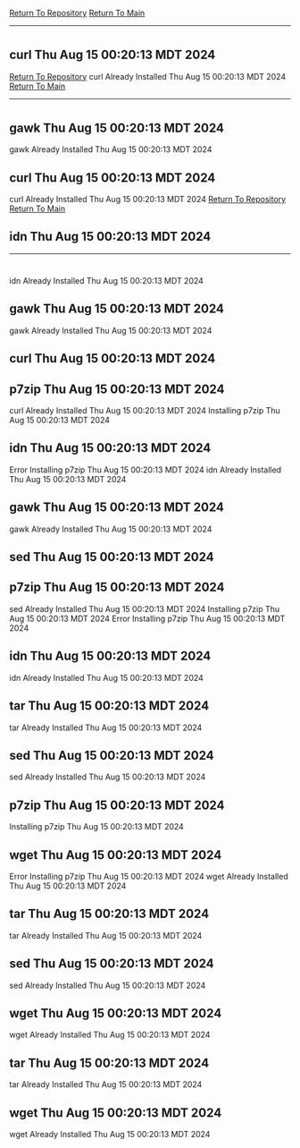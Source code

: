 [Return To Repository](https://github.com/DigitalWarrior/piholeparser/)
[Return To Main](https://github.com/DigitalWarrior/piholeparser/blob/master/RecentRunLogs/Mainlog.md)
____________________________________
# 
## curl Thu Aug 15 00:20:13 MDT 2024
[Return To Repository](https://github.com/DigitalWarrior/piholeparser/)
curl Already Installed Thu Aug 15 00:20:13 MDT 2024
[Return To Main](https://github.com/DigitalWarrior/piholeparser/blob/master/RecentRunLogs/Mainlog.md)
____________________________________
# 
## gawk Thu Aug 15 00:20:13 MDT 2024
gawk Already Installed Thu Aug 15 00:20:13 MDT 2024
## curl Thu Aug 15 00:20:13 MDT 2024
curl Already Installed Thu Aug 15 00:20:13 MDT 2024
[Return To Repository](https://github.com/DigitalWarrior/piholeparser/)
[Return To Main](https://github.com/DigitalWarrior/piholeparser/blob/master/RecentRunLogs/Mainlog.md)
## idn Thu Aug 15 00:20:13 MDT 2024
____________________________________
# 
idn Already Installed Thu Aug 15 00:20:13 MDT 2024
## gawk Thu Aug 15 00:20:13 MDT 2024
gawk Already Installed Thu Aug 15 00:20:13 MDT 2024
## curl Thu Aug 15 00:20:13 MDT 2024
## p7zip Thu Aug 15 00:20:13 MDT 2024
curl Already Installed Thu Aug 15 00:20:13 MDT 2024
Installing p7zip Thu Aug 15 00:20:13 MDT 2024
## idn Thu Aug 15 00:20:13 MDT 2024
Error Installing p7zip Thu Aug 15 00:20:13 MDT 2024
idn Already Installed Thu Aug 15 00:20:13 MDT 2024
## gawk Thu Aug 15 00:20:13 MDT 2024
gawk Already Installed Thu Aug 15 00:20:13 MDT 2024
## sed Thu Aug 15 00:20:13 MDT 2024
## p7zip Thu Aug 15 00:20:13 MDT 2024
sed Already Installed Thu Aug 15 00:20:13 MDT 2024
Installing p7zip Thu Aug 15 00:20:13 MDT 2024
Error Installing p7zip Thu Aug 15 00:20:13 MDT 2024
## idn Thu Aug 15 00:20:13 MDT 2024
idn Already Installed Thu Aug 15 00:20:13 MDT 2024
## tar Thu Aug 15 00:20:13 MDT 2024
tar Already Installed Thu Aug 15 00:20:13 MDT 2024
## sed Thu Aug 15 00:20:13 MDT 2024
sed Already Installed Thu Aug 15 00:20:13 MDT 2024
## p7zip Thu Aug 15 00:20:13 MDT 2024
Installing p7zip Thu Aug 15 00:20:13 MDT 2024
## wget Thu Aug 15 00:20:13 MDT 2024
Error Installing p7zip Thu Aug 15 00:20:13 MDT 2024
wget Already Installed Thu Aug 15 00:20:13 MDT 2024
## tar Thu Aug 15 00:20:13 MDT 2024
tar Already Installed Thu Aug 15 00:20:13 MDT 2024
## sed Thu Aug 15 00:20:13 MDT 2024
sed Already Installed Thu Aug 15 00:20:13 MDT 2024
## wget Thu Aug 15 00:20:13 MDT 2024
wget Already Installed Thu Aug 15 00:20:13 MDT 2024
## tar Thu Aug 15 00:20:13 MDT 2024
tar Already Installed Thu Aug 15 00:20:13 MDT 2024
## wget Thu Aug 15 00:20:13 MDT 2024
wget Already Installed Thu Aug 15 00:20:13 MDT 2024
